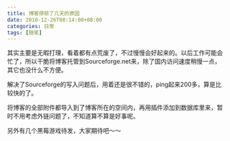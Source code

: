 ```yaml
---
title: 博客停顿了几天的原因
date: 2010-12-26T08:14:00+08:00
categories: 日常
tags: [随笔]
---
```


其实主要是无暇打理，看着都有点荒废了，不过慢慢会好起来的。以后工作可能会忙了，所以干脆将博客托管到Sourceforge.net来，除了国内访问速度稍慢一点，其它也没什么不方便。

解决了Sourceforge的写入问题后，用着还是很不错的，ping起来200多，算是比较快的了。

将博客的全部附件都导入到了博客所在的空间内，再用插件添加到数据库里来，暂时不用考虑外链问题了，不知道算不算是好事呢。

另外有几个黑莓游戏待发，大家期待吧～～
